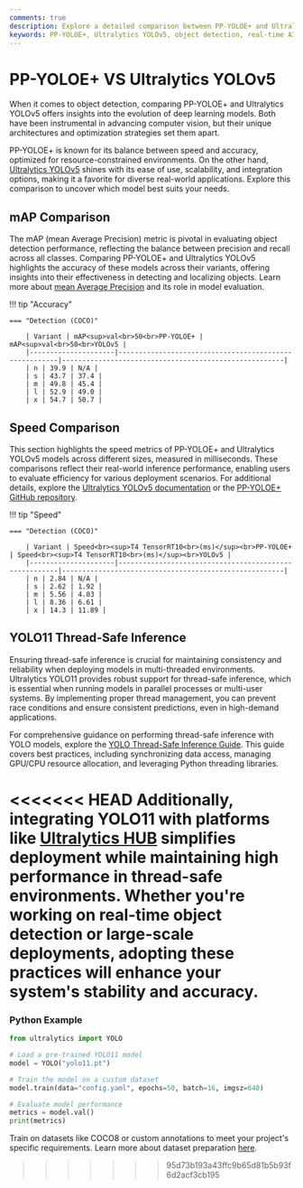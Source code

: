 ```yaml
---
comments: true
description: Explore a detailed comparison between PP-YOLOE+ and Ultralytics YOLOv5, two leading models in object detection and real-time AI. Learn about their performance, precision, and suitability for edge AI and computer vision applications.
keywords: PP-YOLOE+, Ultralytics YOLOv5, object detection, real-time AI, edge AI, computer vision, model comparison, YOLO
---
```


# PP-YOLOE+ VS Ultralytics YOLOv5

When it comes to object detection, comparing PP-YOLOE+ and Ultralytics YOLOv5 offers insights into the evolution of deep learning models. Both have been instrumental in advancing computer vision, but their unique architectures and optimization strategies set them apart.

PP-YOLOE+ is known for its balance between speed and accuracy, optimized for resource-constrained environments. On the other hand, [Ultralytics YOLOv5](https://github.com/ultralytics/yolov5) shines with its ease of use, scalability, and integration options, making it a favorite for diverse real-world applications. Explore this comparison to uncover which model best suits your needs.

## mAP Comparison

The mAP (mean Average Precision) metric is pivotal in evaluating object detection performance, reflecting the balance between precision and recall across all classes. Comparing PP-YOLOE+ and Ultralytics YOLOv5 highlights the accuracy of these models across their variants, offering insights into their effectiveness in detecting and localizing objects. Learn more about [mean Average Precision](https://www.ultralytics.com/glossary/mean-average-precision-map) and its role in model evaluation.

!!! tip "Accuracy"

    === "Detection (COCO)"

    	| Variant | mAP<sup>val<br>50<br>PP-YOLOE+ | mAP<sup>val<br>50<br>YOLOv5 |
    	|---------------------|-------------------------------------------------------|-------------------------------------------------------|
    	| n | 39.9 | N/A |
    	| s | 43.7 | 37.4 |
    	| m | 49.8 | 45.4 |
    	| l | 52.9 | 49.0 |
    	| x | 54.7 | 50.7 |

## Speed Comparison

This section highlights the speed metrics of PP-YOLOE+ and Ultralytics YOLOv5 models across different sizes, measured in milliseconds. These comparisons reflect their real-world inference performance, enabling users to evaluate efficiency for various deployment scenarios. For additional details, explore the [Ultralytics YOLOv5 documentation](https://docs.ultralytics.com/models/yolov5/) or the [PP-YOLOE+ GitHub repository](https://github.com/PaddlePaddle/PaddleDetection).

!!! tip "Speed"

    === "Detection (COCO)"

    	| Variant | Speed<br><sup>T4 TensorRT10<br>(ms)</sup><br>PP-YOLOE+ | Speed<br><sup>T4 TensorRT10<br>(ms)</sup><br>YOLOv5 |
    	|---------------------|-------------------------------------------------------|-------------------------------------------------------|
    	| n | 2.84 | N/A |
    	| s | 2.62 | 1.92 |
    	| m | 5.56 | 4.03 |
    	| l | 8.36 | 6.61 |
    	| x | 14.3 | 11.89 |

## YOLO11 Thread-Safe Inference

Ensuring thread-safe inference is crucial for maintaining consistency and reliability when deploying models in multi-threaded environments. Ultralytics YOLO11 provides robust support for thread-safe inference, which is essential when running models in parallel processes or multi-user systems. By implementing proper thread management, you can prevent race conditions and ensure consistent predictions, even in high-demand applications.

For comprehensive guidance on performing thread-safe inference with YOLO models, explore the [YOLO Thread-Safe Inference Guide](https://docs.ultralytics.com/guides/yolo-thread-safe-inference/). This guide covers best practices, including synchronizing data access, managing GPU/CPU resource allocation, and leveraging Python threading libraries.

<<<<<<< HEAD
Additionally, integrating YOLO11 with platforms like [Ultralytics HUB](https://www.ultralytics.com/hub) simplifies deployment while maintaining high performance in thread-safe environments. Whether you're working on real-time object detection or large-scale deployments, adopting these practices will enhance your system's stability and accuracy.
=======

### Python Example

```python
from ultralytics import YOLO

# Load a pre-trained YOLO11 model
model = YOLO("yolo11.pt")

# Train the model on a custom dataset
model.train(data="config.yaml", epochs=50, batch=16, imgsz=640)

# Evaluate model performance
metrics = model.val()
print(metrics)
```

Train on datasets like COCO8 or custom annotations to meet your project's specific requirements. Learn more about dataset preparation [here](https://docs.ultralytics.com/datasets/).

> > > > > > > 95d73b193a43ffc9b65d81b5b93f6d2acf3cb195
